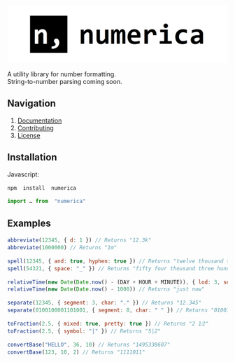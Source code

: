 ![Project Logo](.github/assets/logo.png)

A utility library for number formatting.<br>String-to-number parsing coming soon.

## Navigation
1. [Documentation](https://numerica.js.org)
2. [Contributing](https://github.com/alyshukry/numerica?tab=contributing-ov-file#collaborating-guide)
3. [License](https://github.com/alyshukry/numerica?tab=MIT-1-ov-file)
## Installation
Javascript:
```bash
npm  install  numerica
```
```js
import … from  "numerica"
```
## Examples
```js
abbreviate(12345, { d: 1 }) // Returns "12.3k"
abbreviate(1000000) // Returns "1m"
```
```js
spell(12345, { and: true, hyphen: true }) // Returns "twelve thousand three hundred and forty-five"
spell(54321, { space: "_" }) // Returns "fifty four thousand three hundred twenty one"
```
```js
relativeTime(new Date(Date.now() - (DAY + HOUR + MINUTE)), { lod: 3, separator: ' • ' }) // Returns "1 day • 1 hour • 1 minute ago"
relativeTime(new Date(Date.now() - 1000)) // Returns "just now"
```
```js
separate(12345, { segment: 3, char: "." }) // Returns "12.345"
separate(0100100001101001, { segment: 8, char: " " }) // Returns "01001000 01101001"
```
```js
toFraction(2.5, { mixed: true, pretty: true }) // Returns "2 1⁄2"
toFraction(2.5, { symbol: "|" }) // Returns "5|2"
```
```js
convertBase("HELLO", 36, 10) // Returns "1495338607"
convertBase(123, 10, 2) // Returns "1111011"
```